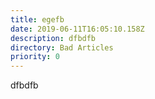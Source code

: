 ```yaml
---
title: egefb
date: 2019-06-11T16:05:10.158Z
description: dfbdfb
directory: Bad Articles
priority: 0
---
```

dfbdfb
